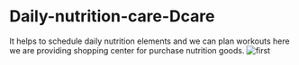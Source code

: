 # Daily-nutrition-care-Dcare


It helps to schedule daily nutrition elements and we can plan workouts here we are providing shopping center for purchase nutrition goods.
![first](https://user-images.githubusercontent.com/78078399/150808259-3b2acb8d-aeea-43d6-b662-ebbcdcf65734.png)

